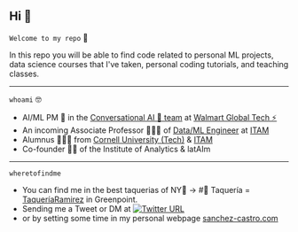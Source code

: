 ## Hi 👋

`Welcome to my repo` 🙌

In this repo you will be able to find code related to personal ML projects, data science courses that I've taken, personal coding tutorials, and teaching classes.

***
`whoami` 🤓

- AI/ML PM 🥷 in the [Conversational AI 🤖 team](https://medium.com/walmartglobaltech/tagged/voice-assistant) at [Walmart Global Tech ⚡](https://medium.com/walmartglobaltech) 
- An incoming Associate Professor 👨🏻‍🏫 of [Data/ML Engineer](https://github.com/sanchez-castro/arquitectura-producto-datos) at [ITAM](https://www.itam.mx/)
- Alumnus 👨🏽‍🎓 from [Cornell University (Tech)](https://www.tech.cornell.edu/) & [ITAM](https://www.itam.mx/)
- Co-founder 👨‍🎤 of the Institute of Analytics & latAIm

***
`wheretofindme`

- You can find me in the best taquerias of NY🗽 -> #🥇 Taquería = [TaqueríaRamirez](https://ny.eater.com/2021/9/15/22650673/taqueria-ramirez-opening-greenpoint-nyc) in Greenpoint.
- Sending me a Tweet or DM at [![Twitter URL](https://img.shields.io/twitter/url/https/twitter.com/_sanchezcastro.svg?style=social&label=%40_sanchezcastro)](https://twitter.com/_sanchezcastro)
- or by setting some time in my personal webpage [sanchez-castro.com](https://www.sanchez-castro.com/)

